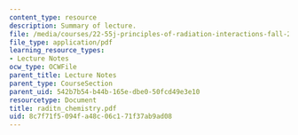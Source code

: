 ```yaml
---
content_type: resource
description: Summary of lecture.
file: /media/courses/22-55j-principles-of-radiation-interactions-fall-2004/8c7f71f5094fa48c06c171f37ab9ad08_raditn_chemistry.pdf
file_type: application/pdf
learning_resource_types:
- Lecture Notes
ocw_type: OCWFile
parent_title: Lecture Notes
parent_type: CourseSection
parent_uid: 542b7b54-b44b-165e-dbe0-50fcd49e3e10
resourcetype: Document
title: raditn_chemistry.pdf
uid: 8c7f71f5-094f-a48c-06c1-71f37ab9ad08
---
```

